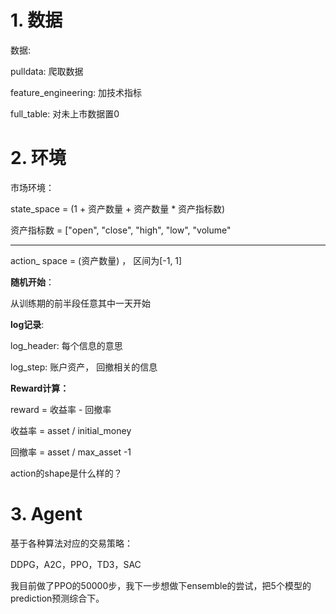 # 1. 数据

数据:

pulldata: 爬取数据

feature_engineering: 加技术指标

full_table: 对未上市数据置0

# 2. 环境

市场环境：

state_space = (1 + 资产数量 + 资产数量 * 资产指标数)

资产指标数 = ["open", "close", "high", "low", "volume"

---

action_ space = (资产数量)  ， 区间为[-1, 1]

**随机开始**：

从训练期的前半段任意其中一天开始

**log记录**:

log_header: 每个信息的意思

log_step: 账户资产， 回撤相关的信息

**Reward计算：**

reward = 收益率 - 回撤率

收益率 = asset / initial_money

回撤率 = asset / max_asset -1

action的shape是什么样的？

# 3. Agent

基于各种算法对应的交易策略：

DDPG，A2C，PPO，TD3，SAC

我目前做了PPO的50000步，我下一步想做下ensemble的尝试，把5个模型的prediction预测综合下。
